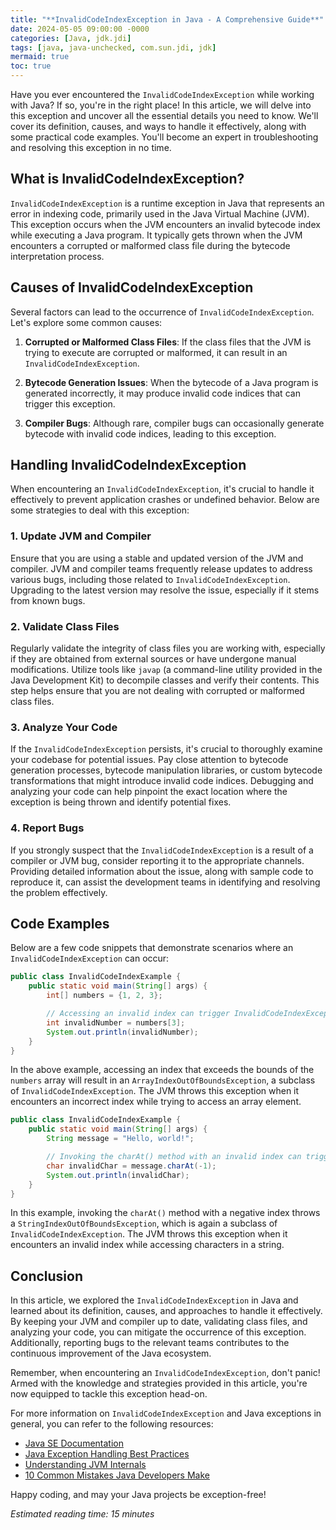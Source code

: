 ```yaml
---
title: "**InvalidCodeIndexException in Java - A Comprehensive Guide**"
date: 2024-05-05 09:00:00 -0000
categories: [Java, jdk.jdi]
tags: [java, java-unchecked, com.sun.jdi, jdk]
mermaid: true
toc: true
---
```



Have you ever encountered the `InvalidCodeIndexException` while working with Java? If so, you're in the right place! In this article, we will delve into this exception and uncover all the essential details you need to know. We'll cover its definition, causes, and ways to handle it effectively, along with some practical code examples. You'll become an expert in troubleshooting and resolving this exception in no time.

## **What is InvalidCodeIndexException?**

`InvalidCodeIndexException` is a runtime exception in Java that represents an error in indexing code, primarily used in the Java Virtual Machine (JVM). This exception occurs when the JVM encounters an invalid bytecode index while executing a Java program. It typically gets thrown when the JVM encounters a corrupted or malformed class file during the bytecode interpretation process.

## **Causes of InvalidCodeIndexException**

Several factors can lead to the occurrence of `InvalidCodeIndexException`. Let's explore some common causes:

1. **Corrupted or Malformed Class Files**: If the class files that the JVM is trying to execute are corrupted or malformed, it can result in an `InvalidCodeIndexException`.

2. **Bytecode Generation Issues**: When the bytecode of a Java program is generated incorrectly, it may produce invalid code indices that can trigger this exception.

3. **Compiler Bugs**: Although rare, compiler bugs can occasionally generate bytecode with invalid code indices, leading to this exception.

## **Handling InvalidCodeIndexException**

When encountering an `InvalidCodeIndexException`, it's crucial to handle it effectively to prevent application crashes or undefined behavior. Below are some strategies to deal with this exception:

### 1. Update JVM and Compiler

Ensure that you are using a stable and updated version of the JVM and compiler. JVM and compiler teams frequently release updates to address various bugs, including those related to `InvalidCodeIndexException`. Upgrading to the latest version may resolve the issue, especially if it stems from known bugs.

### 2. Validate Class Files

Regularly validate the integrity of class files you are working with, especially if they are obtained from external sources or have undergone manual modifications. Utilize tools like `javap` (a command-line utility provided in the Java Development Kit) to decompile classes and verify their contents. This step helps ensure that you are not dealing with corrupted or malformed class files.

### 3. Analyze Your Code

If the `InvalidCodeIndexException` persists, it's crucial to thoroughly examine your codebase for potential issues. Pay close attention to bytecode generation processes, bytecode manipulation libraries, or custom bytecode transformations that might introduce invalid code indices. Debugging and analyzing your code can help pinpoint the exact location where the exception is being thrown and identify potential fixes.

### 4. Report Bugs

If you strongly suspect that the `InvalidCodeIndexException` is a result of a compiler or JVM bug, consider reporting it to the appropriate channels. Providing detailed information about the issue, along with sample code to reproduce it, can assist the development teams in identifying and resolving the problem effectively.

## **Code Examples**

Below are a few code snippets that demonstrate scenarios where an `InvalidCodeIndexException` can occur:

```java
public class InvalidCodeIndexExample {
    public static void main(String[] args) {
        int[] numbers = {1, 2, 3};

        // Accessing an invalid index can trigger InvalidCodeIndexException
        int invalidNumber = numbers[3];
        System.out.println(invalidNumber);
    }
}
```

In the above example, accessing an index that exceeds the bounds of the `numbers` array will result in an `ArrayIndexOutOfBoundsException`, a subclass of `InvalidCodeIndexException`. The JVM throws this exception when it encounters an incorrect index while trying to access an array element.

```java
public class InvalidCodeIndexExample {
    public static void main(String[] args) {
        String message = "Hello, world!";

        // Invoking the charAt() method with an invalid index can trigger InvalidCodeIndexException
        char invalidChar = message.charAt(-1);
        System.out.println(invalidChar);
    }
}
```

In this example, invoking the `charAt()` method with a negative index throws a `StringIndexOutOfBoundsException`, which is again a subclass of `InvalidCodeIndexException`. The JVM throws this exception when it encounters an invalid index while accessing characters in a string.

## **Conclusion**

In this article, we explored the `InvalidCodeIndexException` in Java and learned about its definition, causes, and approaches to handle it effectively. By keeping your JVM and compiler up to date, validating class files, and analyzing your code, you can mitigate the occurrence of this exception. Additionally, reporting bugs to the relevant teams contributes to the continuous improvement of the Java ecosystem.

Remember, when encountering an `InvalidCodeIndexException`, don't panic! Armed with the knowledge and strategies provided in this article, you're now equipped to tackle this exception head-on.

For more information on `InvalidCodeIndexException` and Java exceptions in general, you can refer to the following resources:

- [Java SE Documentation](https://docs.oracle.com/en/java/javase/14/docs/api/java.base/java/lang/InvalidCodeIndexException.html)
- [Java Exception Handling Best Practices](https://www.baeldung.com/java-exceptions-best-practices)
- [Understanding JVM Internals](https://www.infoq.com/articles/Java-Bytecode/)
- [10 Common Mistakes Java Developers Make](https://dzone.com/articles/10-common-mistakes-java-developers-make)

Happy coding, and may your Java projects be exception-free!

*Estimated reading time: 15 minutes*